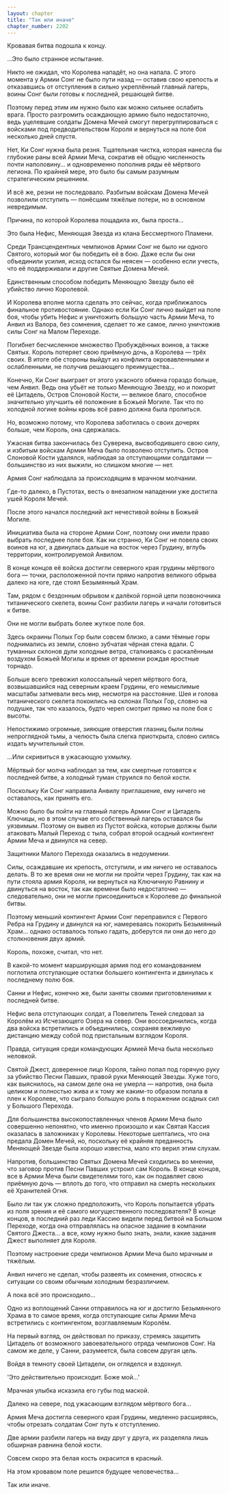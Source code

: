```yaml
---
layout: chapter
title: "Так или иначе"
chapter_number: 2202
---
```




Кровавая битва подошла к концу.

...Это было странное испытание.

Никто не ожидал, что Королева нападёт, но она напала. С этого момента у Армии Сонг не было пути назад — оставив свою крепость и отказавшись от отступления в сильно укреплённый главный лагерь, воины Сонг были готовы к последней, решающей битве.

Поэтому перед этим им нужно было как можно сильнее ослабить врага. Просто разгромить осаждающую армию было недостаточно, ведь уцелевшие солдаты Домена Мечей смогут перегруппироваться с войсками под предводительством Короля и вернуться на поле боя несколько дней спустя.

Нет, Ки Сонг нужна была резня. Тщательная чистка, которая нанесла бы глубокие раны всей Армии Меча, сократив её общую численность почти наполовину... и одновременно пополнив ряды её мёртвого легиона. По крайней мере, это было бы самым разумным стратегическим решением.

И всё же, резни не последовало. Разбитым войскам Домена Мечей позволили отступить — понёсшим тяжёлые потери, но в основном невредимым.

Причина, по которой Королева пощадила их, была проста...

Это была Нефис, Меняющая Звезда из клана Бессмертного Пламени.

Среди Трансцендентных чемпионов Армии Сонг не было ни одного Святого, который мог бы победить её в бою. Даже если бы они объединили усилия, исход остался бы неясен — особенно если учесть, что её поддерживали и другие Святые Домена Мечей.

Единственным способом победить Меняющую Звезду было её убийство лично Королевой.

И Королева вполне могла сделать это сейчас, когда приближалось финальное противостояние. Однако если Ки Сонг лично выйдет на поле боя, чтобы убить Нефис и уничтожить большую часть Армии Меча, то Анвил из Валора, без сомнения, сделает то же самое, лично уничтожив силы Сонг на Малом Переходе.

Погибнет бесчисленное множество Пробуждённых воинов, а также Святых. Король потеряет свою приёмную дочь, а Королева — трёх своих. В итоге обе стороны выйдут из конфликта окровавленными и ослабленными, не получив решающего преимущества...

Конечно, Ки Сонг выиграет от этого ужасного обмена гораздо больше, чем Анвил. Ведь она убьёт не только Меняющую Звезду, но и покорит её Цитадель, Остров Слоновой Кости, — великое благо, способное значительно улучшить её положение в Божьей Могиле. Так что по холодной логике войны кровь всё равно должна была пролиться.

Но, возможно потому, что Королева заботилась о своих дочерях больше, чем Король, она сдержалась.

Ужасная битва закончилась без Суверена, высвободившего свою силу, и избитым войскам Армии Меча было позволено отступить. Остров Слоновой Кости удалялся, наблюдая за отступающими солдатами — большинство из них выжили, но слишком многие — нет.

Армия Сонг наблюдала за происходящим в мрачном молчании.

Где-то далеко, в Пустотах, весть о внезапном нападении уже достигла ушей Короля Мечей.

После этого начался последний акт нечестивой войны в Божьей Могиле.

Инициатива была на стороне Армии Сонг, поэтому они имели право выбрать последнее поле боя. Как ни странно, Ки Сонг не повела своих воинов на юг, а двинулась дальше на восток через Грудину, вглубь территории, контролируемой Анвилом.

В конце концов её войска достигли северного края грудины мёртвого бога — точки, расположенной почти прямо напротив великого обрыва далеко на юге, где стоял Безымянный Храм.

Там, рядом с бездонным обрывом к далёкой горной цепи позвоночника титанического скелета, воины Сонг разбили лагерь и начали готовиться к битве.

Они не могли выбрать более жуткое поле боя.

Здесь окраины Полых Гор были совсем близко, а сами тёмные горы поднимались из земли, словно зубчатая чёрная стена вдали. С туманных склонов дули холодные ветра, сталкиваясь с раскалённым воздухом Божьей Могилы и время от времени рождая яростные торнадо.

Больше всего тревожил колоссальный череп мёртвого бога, возвышавшийся над северным краем Грудины, его немыслимые масштабы затмевали весь мир, несмотря на расстояние. Шея и голова титанического скелета покоились на склонах Полых Гор, словно на подушке, так что казалось, будто череп смотрит прямо на поле боя с высоты.

Непостижимо огромные, зияющие отверстия глазниц были полны непроглядной тьмы, а челюсть была слегка приоткрыта, словно силясь издать мучительный стон.

...Или скривиться в ужасающую ухмылку.

Мёртвый бог молча наблюдал за тем, как смертные готовятся к последней битве, а холодный туман струился по белой кости.

Поскольку Ки Сонг направила Анвилу приглашение, ему ничего не оставалось, как принять его.

Можно было бы пойти на главный лагерь Армии Сонг и Цитадель Ключицы, но в этом случае его собственный лагерь оставался бы уязвимым. Поэтому он вывел из Пустот войска, которые должны были атаковать Малый Переход с тыла, собрал второй осадный контингент Армии Меча и двинулся на север.

Защитники Малого Перехода оказались в недоумении.

Силы, осаждавшие их крепость, отступили, и им ничего не оставалось делать. В то же время они не могли ни пройти через Грудину, так как на пути стояла армия Короля, ни вернуться на Ключичную Равнину и двинуться на восток, так как времени было недостаточно — следовательно, они не могли присоединиться к Королеве до финальной битвы.

Поэтому меньший контингент Армии Сонг переправился с Первого Ребра на Грудину и двинулся на юг, намереваясь покорить Безымянный Храм... однако оставалось только гадать, доберутся ли они до него до столкновения двух армий.

Король, похоже, считал, что нет.

В какой-то момент марширующая армия под его командованием поглотила отступающие остатки большего контингента и двинулась к последнему полю боя.

Санни и Нефис, конечно же, были заняты своими приготовлениями к последней битве.

Нефис вела отступающих солдат, а Повелитель Теней следовал за Королём из Исчезающего Озера на север. Они воссоединились, когда два войска встретились и объединились, сохраняя вежливую дистанцию между собой под пристальным взглядом Короля.

Правда, ситуация среди командующих Армией Меча была несколько неловкой.

Святой Джест, доверенное лицо Короля, тайно попал под горячую руку за убийство Песни Павших, правой руки Меняющей Звезды. Хуже того, как выяснилось, на самом деле она не умерла — напротив, она была целиком и полностью жива и к тому же каким-то образом попала в плен к Королеве, что сыграло большую роль в поражении осадных сил у Большого Перехода.

Для большинства высокопоставленных членов Армии Меча было совершенно непонятно, что именно произошло и как Святая Кассия оказалась в заложниках у Королевы. Некоторые шептались, что она предала Домен Мечей, но, поскольку её крайняя преданность Меняющей Звезде была хорошо известна, мало кто верил этим слухам.

Напротив, большинство Святых Домена Мечей сходились во мнении, что заговор против Песни Павших устроил сам Король. В конце концов, все в Армии Меча были свидетелями того, как он подавляет свою приёмную дочь — вплоть до того, что отправил на смерть нескольких её Хранителей Огня.

Было ли так уж сложно предположить, что Король попытается убрать из поля зрения и её самого могущественного последователя? В конце концов, в последний раз леди Кассию видели перед битвой на Большом Переходе, когда она отправлялась на опасное задание в компании Святого Джеста... а все, кому нужно было знать, знали, какие задания Джест выполняет для Короля.

Поэтому настроение среди чемпионов Армии Меча было мрачным и тяжёлым.

Анвил ничего не сделал, чтобы развеять их сомнения, относясь к ситуации со своим обычным холодным безразличием.

А пока всё это происходило...

Одно из воплощений Санни отправилось на юг и достигло Безымянного Храма в то самое время, когда отступающие силы Армии Меча встретились с контингентом, возглавляемым Королём.

На первый взгляд, он действовал по приказу, стремясь защитить Цитадель от возможного завоевательного отряда чемпионов Сонг. На самом же деле, у Санни, разумеется, была совсем другая цель.

Войдя в темноту своей Цитадели, он огляделся и вздохнул.

'Это действительно происходит. Боже мой...'

Мрачная улыбка исказила его губы под маской.

Далеко на севере, под ужасающим взглядом мёртвого бога...

Армия Меча достигла северного края Грудины, медленно расширяясь, чтобы отрезать солдатам Сонг путь к отступлению.

Две армии разбили лагерь на виду друг у друга, их разделяла лишь обширная равнина белой кости.

Совсем скоро эта белая кость окрасится в красный.

На этом кровавом поле решится будущее человечества...

Так или иначе.

